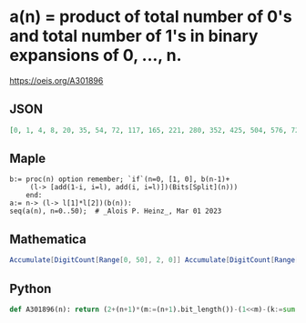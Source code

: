 # a\(n\) \= product of total number of 0's and total number of 1's in binary expansions of 0, \.\.\., n\.
https://oeis.org/A301896
## JSON
```JSON
[0, 1, 4, 8, 20, 35, 54, 72, 117, 165, 221, 280, 352, 425, 504, 576, 726, 875, 1036, 1200, 1386, 1575, 1776, 1976, 2214, 2451, 2700, 2944, 3216, 3479, 3750, 4000, 4455, 4897, 5355, 5808, 6300, 6789, 7296, 7800, 8364, 8925, 9504, 10080, 10695, 11305, 11931, 12544, 13260, 13965, 14688]
```
## Maple
```Maple
b:= proc(n) option remember; `if`(n=0, [1, 0], b(n-1)+
     (l-> [add(1-i, i=l), add(i, i=l)])(Bits[Split](n)))
    end:
a:= n-> (l-> l[1]*l[2])(b(n)):
seq(a(n), n=0..50);  # _Alois P. Heinz_, Mar 01 2023
```
## Mathematica
```Mathematica
Accumulate[DigitCount[Range[0, 50], 2, 0]] Accumulate[DigitCount[Range[0, 50], 2, 1]]
```
## Python
```Python
def A301896(n): return (2+(n+1)*(m:=(n+1).bit_length())-(1<<m)-(k:=sum(i.bit_count() for i in range(1,n+1))))*k # _Chai Wah Wu_, Mar 01 2023
```

